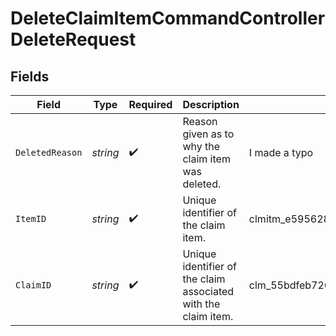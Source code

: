 # DeleteClaimItemCommandControllerDeleteRequest


## Fields

| Field                                                          | Type                                                           | Required                                                       | Description                                                    | Example                                                        |
| -------------------------------------------------------------- | -------------------------------------------------------------- | -------------------------------------------------------------- | -------------------------------------------------------------- | -------------------------------------------------------------- |
| `DeletedReason`                                                | *string*                                                       | :heavy_check_mark:                                             | Reason given as to why the claim item was deleted.             | I made a typo                                                  |
| `ItemID`                                                       | *string*                                                       | :heavy_check_mark:                                             | Unique identifier of the claim item.                           | clmitm_e5956287507648eb96f45a553b375d33                        |
| `ClaimID`                                                      | *string*                                                       | :heavy_check_mark:                                             | Unique identifier of the claim associated with the claim item. | clm_55bdfeb7268c4d71ad253e0170007d48                           |